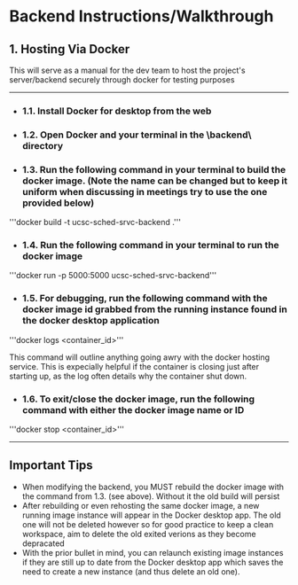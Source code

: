 # Backend Instructions/Walkthrough

## 1. Hosting Via Docker
This will serve as a manual for the dev team to host the project's server/backend securely through docker for testing purposes

---
- ### 1.1. Install Docker for desktop from the web

- ### 1.2. Open Docker and your terminal in the \backend\ directory

- ### 1.3. Run the following command in your terminal to build the docker image. (Note the name can be changed but to keep it uniform when discussing in meetings try to use the one provided below)

'''docker build -t ucsc-sched-srvc-backend .'''

- ### 1.4. Run the following command in your terminal to run the docker image

'''docker run -p 5000:5000 ucsc-sched-srvc-backend'''

- ### 1.5. For debugging, run the following command with the docker image id grabbed from the running instance found in the docker desktop application

'''docker logs <container_id>'''

This command will outline anything going awry with the docker hosting service. This is expecially helpful if the container is closing just after starting up, as the log often details why the container shut down.

- ### 1.6. To exit/close the docker image, run the following command with either the docker image name or ID

'''docker stop <container_id>'''

---

## Important Tips

- When modifying the backend, you MUST rebuild the docker image with the command from 1.3. (see above). Without it the old build will persist
- After rebuilding or even rehosting the same docker image, a new running image instance will appear in the Docker desktop app. The old one will not be deleted however so for good practice to keep a clean workspace, aim to delete the old exited verions as they become depracated
- With the prior bullet in mind, you can relaunch existing image instances if they are still up to date from the Docker desktop app which saves the need to create a new instance (and thus delete an old one).